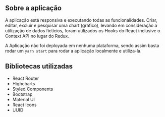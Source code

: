 ## Sobre a aplicação

A aplicação está responsiva e executando todas as funcionalidades. Criar, editar, excluir e pesquisar uma chart (gráfico), levando em consideração a utilização de dados fictícios, foram utilizados os Hooks do React inclusive o Context API no lugar do Redux.

A Aplicação não foi deployada em nenhuma plataforma, sendo assim basta rodar um ``yarn start`` para rodar a aplicação localmente e utiliza-la.

## Bibliotecas utilizadas
- React Router
- Highcharts
- Styled Components
- Bootstrap
- Material UI
- React Icons
- UUID
